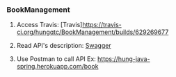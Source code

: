 ### BookManagement

1. Access Travis: [Travis]https://travis-ci.org/hungqtc/BookManagement/builds/629269677

1. Read API's description: [Swagger](https://hung-java-spring.herokuapp.com/swagger-ui.html)

1. Use Postman to call API
Ex: https://hung-java-spring.herokuapp.com/book


 
